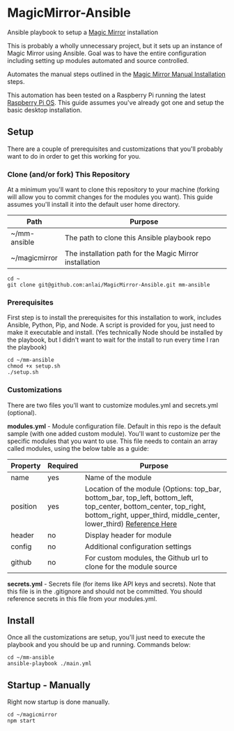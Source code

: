 # MagicMirror-Ansible
Ansible playbook to setup a [Magic Mirror](https://magicmirror.builders/) installation

This is probably a wholly unnecessary project, but it sets up an instance of Magic Mirror using Ansible.  Goal was to have the entire configuration including setting up modules automated and source controlled.

Automates the manual steps outlined in the [Magic Mirror Manual Installation](https://docs.magicmirror.builders/getting-started/installation.html#alternative-installation-methods) steps.

This automation has been tested on a Raspberry Pi running the latest [Raspberry Pi OS](https://www.raspberrypi.org/downloads/raspberry-pi-os/).  This guide assumes you've already got one and setup the basic desktop installation.

## Setup

There are a couple of prerequisites and customizations that you'll probably want to do in order to get this working for you.

### Clone (and/or fork) This Repository

At a minimum you'll want to clone this repository to your machine (forking will allow you to commit changes for the modules you want).  This guide assumes you'll install it into the default user home directory.

| Path | Purpose |
| --- | --- |
| ~/mm-ansible | The path to clone this Ansible playbook repo |
| ~/magicmirror | The installation path for the Magic Mirror installation |

```
cd ~
git clone git@github.com:anlai/MagicMirror-Ansible.git mm-ansible
```

### Prerequisites

First step is to install the prerequisites for this installation to work, includes Ansible, Python, Pip, and Node.  A script is provided for you, just need to make it executable and install.  (Yes technically Node should be installed by the playbook, but I didn't want to wait for the install to run every time I ran the playbook)

```
cd ~/mm-ansible
chmod +x setup.sh
./setup.sh
```

### Customizations

There are two files you'll want to customize modules.yml and secrets.yml (optional).

**modules.yml** - Module configuration file.  Default in this repo is the default sample (with one added custom module).  You'll want to customize per the specific modules that you want to use.  This file needs to contain an array called modules, using the below table as a guide:

| Property | Required | Purpose |
| --- | --- | ---|
| name | yes | Name of the module |
| position | yes | Location of the module (Options: top_bar, bottom_bar, top_left, bottom_left, top_center, bottom_center, top_right, bottom_right, upper_third, middle_center, lower_third) [Reference Here](https://forum.magicmirror.builders/topic/286/regions) |
| header | no | Display header for module |
| config | no | Additional configuration settings |
| github | no | For custom modules, the Github url to clone for the module source |

**secrets.yml** - Secrets file (for items like API keys and secrets).  Note that this file is in the .gitignore and should not be committed.  You should reference secrets in this file from your modules.yml.

## Install

Once all the customizations are setup, you'll just need to execute the playbook and you should be up and running.  Commands below:

```
cd ~/mm-ansible
ansible-playbook ./main.yml
```

## Startup - Manually

Right now startup is done manually.

```
cd ~/magicmirror
npm start
```